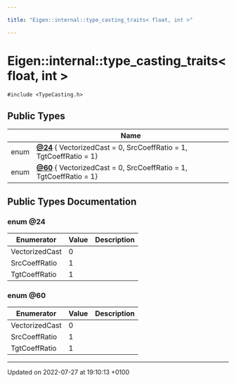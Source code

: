 ```yaml
---

title: "Eigen::internal::type_casting_traits< float, int >"

---
```


# Eigen::internal::type_casting_traits< float, int >






`#include <TypeCasting.h>`

## Public Types

|                | Name           |
| -------------- | -------------- |
| enum| **[@24](http://example.org/classes/structeigen_1_1internal_1_1type__casting__traits_3_01float_00_01int_01_4/#enum-@24)** { VectorizedCast = 0, SrcCoeffRatio = 1, TgtCoeffRatio = 1} |
| enum| **[@60](http://example.org/classes/structeigen_1_1internal_1_1type__casting__traits_3_01float_00_01int_01_4/#enum-@60)** { VectorizedCast = 0, SrcCoeffRatio = 1, TgtCoeffRatio = 1} |

## Public Types Documentation

### enum @24

| Enumerator | Value | Description |
| ---------- | ----- | ----------- |
| VectorizedCast | 0|   |
| SrcCoeffRatio | 1|   |
| TgtCoeffRatio | 1|   |




### enum @60

| Enumerator | Value | Description |
| ---------- | ----- | ----------- |
| VectorizedCast | 0|   |
| SrcCoeffRatio | 1|   |
| TgtCoeffRatio | 1|   |




-------------------------------

Updated on 2022-07-27 at 19:10:13 +0100